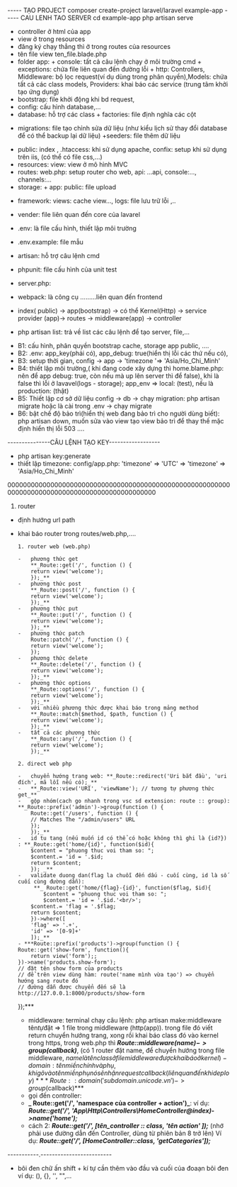 ----- TẠO PROJECT
composer create-project laravel/laravel example-app
----- CAU LENH TAO SERVER
cd example-app
php artisan serve

-   controller ở html của app
-   view ở trong resources
-   đăng ký chạy thẳng thì ở trong routes của resources
-   tên file view ten_file.blade.php
-   folder app: + console: tất cả câu lệnh chạy ở môi trường cmd + exceptions: chứa file liên quan đến đường lỗi + http: Controllers, Middleware: bộ lọc request(ví dụ dùng trong phân quyền),Models: chứa tất cả các class models, Providers: khai báo các service (trung tâm khởi tạo ứng dụng)
-   bootstrap: file khởi động khi bd request,
-   config: cấu hình database,...
-   database: hỗ trợ các class + factories: file định nghĩa các cột

*   migrations: file tạo chỉnh sửa dữ liệu (như kiểu lịch sử thay đổi database để có thể backup lại dữ liệu)
    +seeders: file thêm dữ liệu

-   public: index , .htaccess: khi sử dụng apache, confix: setup khi sử dụng trên iis, (có thể có file css,...)
-   resources: view: view ở mô hình MVC
-   routes: web.php: setup router cho web, api: ...api, console:..., channels:...
-   storage: + app: public: file upload

*   framework: views: cache view..., logs: file lưu trữ lỗi ,..

-   vender: file liên quan đến core của lavarel
-   .env: là file cấu hình, thiết lập môi trường
-   .env.example: file mẫu
-   artisan: hỗ trợ câu lệnh cmd
-   phpunit: file cấu hình của unit test
-   server.php:
-   webpack: là công cụ .........liên quan đến frontend

-   index( public) -> app(bootstrap) -> có thể Kernel(Http) -> service provider (app)-> routes -> middleware(app) -> controller

-   php artisan list: trả về list các câu lệnh để tạo server, file,...

*   B1: cấu hình, phân quyền bootstrap cache, storage app public, ....
*   B2: .env: app_key(phải có), app_debug: true(hiển thị lỗi các thứ nếu có),
*   B3: setup thời gian, config -> app -> 'timezone '=> 'Asia/Ho_Chi_Minh'
*   B4: thiết lập môi trường,( khi đang code xây dựng thì home.blame.php: nên để app debug: true, còn nếu mà up lên server thì để false), khi là false thì lỗi ở lavavel(logs - storage); app_env => local: (test), nếu là production: (thật)
*   B5: Thiết lập cơ sở dữ liệu config -> db -> chạy migration: php artisan migrate hoặc là cài trong .env -> chạy migrate
*   B6: bật chế độ bảo trì(hiển thị web đang bảo trì cho người dùng biết): php artisan down, muốn sửa vào view tạo view bảo trì để thay thế mặc định hiển thị lỗi 503 ....

---------------CÂU LỆNH TẠO KEY------------------

-   php artisan key:generate
-   thiết lập timezone: config/app.php: 'timezone' => 'UTC' => 'timezone' => 'Asia/Ho_Chi_Minh'

00000000000000000000000000000000000000000000000000000000000000000000000000000000000000000000000

1. router

-   định hướng url path
-   khai báo router trong routes/web.php,....

        1. router web (web.php)

        -   phương thức get
            **_Route::get('/', function () {
            return view('welcome');
            });_**
        -   phương thức post
            **_Route::post('/', function () {
            return view('welcome');
            });_**
        -   phương thức put
            **_Route::put('/', function () {
            return view('welcome');
            });_**
        -   phương thức patch
            Route::patch('/', function () {
            return view('welcome');
            });
        -   phương thức delete
            **_Route::delete('/', function () {
            return view('welcome');
            });_**
        -   phương thức options
            **_Route::options('/', function () {
            return view('welcome');
            });_**
        -   với nhiều phương thức được khai báo trong mảng method
            **_Route::match($method, $path, function () {
            return view('welcome');
            });_**
        -   tất cả các phương thức
            **_Route::any('/', function () {
            return view('welcome');
            });_**

        2. direct web php

        -   chuyển hướng trang web: **_Route::redirect('Uri bắt đầu', 'uri đích', mã lỗi nếu có);_**
        -   **_Route::view('URI', 'viewName'); // tương tự phương thức get_**
        -   gộp nhóm(cach go nhanh trong vsc sd extension: route :: group): **_Route::prefix('admin')->group(function () {
            Route::get('/users', function () {
            // Matches The "/admin/users" URL
            });
            });_**
        -   id tu tang (nếu muốn id có thể có hoặc không thì ghi là {id?}) : **_Route::get('home/{id}', function($id){
            $content = "phuong thuc voi tham so: ";
            $content.= 'id = '.$id;
            return $content;
            }); _**
        -   validate duong dan(flag la chuỗi đến dấu - cuối cùng, id là số cuối cùng đường dẫn):
             **_ Route::get('home/{flag}-{id}', function($flag, $id){
                $content = "phuong thuc voi tham so: ";
                $content.= 'id = '.$id.'<br/>';
            $content.= 'flag = '.$flag;
            return $content;
            })->where([
            'flag' => '.+',
            'id' => '[0-9]+'
            ]);_**
        - ***Route::prefix('products')->group(function () {
        Route::get('show-form', function(){
            return view('form');;
        })->name('products.show-form');
        // đặt tên show form của products
        // để trên view dùng hàm: route('name mình vừa tạo') => chuyển hướng sang route đó
        // đường dẫn được chuyển đến sẽ là http://127.0.0.1:8000/products/show-form

    });\*\*\*

    -   middleware: terminal chạy câu lệnh: php artisan make:middleware tên*tự*đặt => 1 file trong middleware (http(app)). trong file đó viết return chuyển hướng trang, xong rồi khai báo class đó vào kernel trong https, trong web.php thì **_Route::middleware($name)->group($callback)_**, (có 1 router đặt name, để chuyển hướng trong file middleware, $name là tên class ở file middleware được khai báo ở kernel)
    -domain: tên miền chính và phụ, khi gõ vào tên miền phụ nó sẽ nhận request callback(liên quan đến khi deploy) ***Route::domain('{subdomain}.unicode.vn')->group($callback)\*\*\*
    -   gọi đến controller:

    *   **_ Route::get('/', 'namespace của controller + action')_**:
        ví dụ: **_Route::get('/', 'App\Http\Controllers\HomeController@index)->name('home');_**
    *   cách 2: **_Route::get('/', [tên_controller :: class, 'tên action' ]);_** (nhớ phải use đường dẫn đến Controller, dùng từ phiên bản 8 trở lên)
        Ví dụ: **_Route::get('/', [HomeController::class, 'getCategories']);_**

-----------.-------------------------

-   bôi đen chữ ấn shift + kí tự cần thêm vào đầu và cuối của đoaạn bôi đen ví dụ: (), {}, '', "",...
